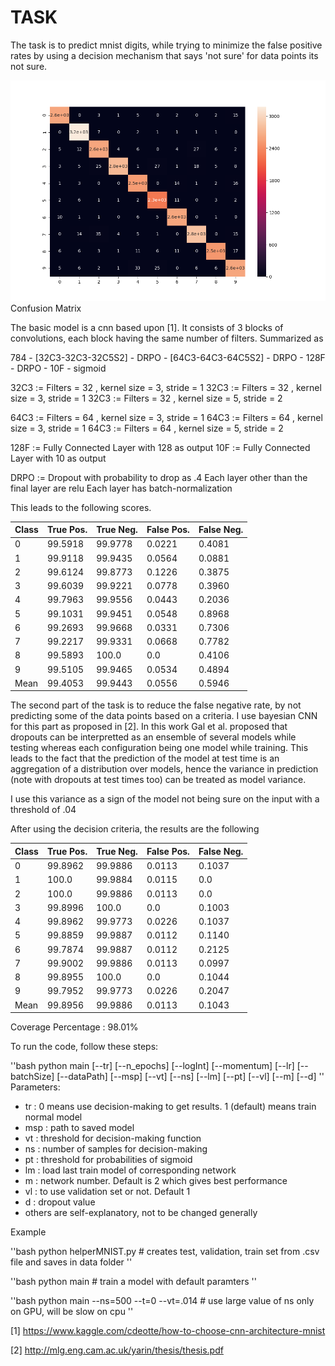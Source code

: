 # TASK

The task is to predict mnist digits, while trying to minimize the false positive rates by using a decision mechanism that says 'not sure' for data points its not sure.

![alt text](CF.png)
Confusion Matrix

The basic model is a cnn based upon [1]. It consists of 3 blocks of convolutions, each block having the same number of filters. Summarized as 

784 - [32C3-32C3-32C5S2] - DRPO - [64C3-64C3-64C5S2] - DRPO - 128F -  DRPO - 10F - sigmoid

32C3 := Filters = 32 , kernel size = 3, stride = 1
32C3 := Filters = 32 , kernel size = 3, stride = 1
32C3 := Filters = 32 , kernel size = 5, stride = 2

64C3 := Filters = 64 , kernel size = 3, stride = 1
64C3 := Filters = 64 , kernel size = 3, stride = 1
64C3 := Filters = 64 , kernel size = 5, stride = 2

128F := Fully Connected Layer with 128 as output
10F := Fully Connected Layer with 10 as output

DRPO := Dropout with probability to drop as .4
Each layer other than the final layer are relu
Each layer has batch-normalization 

This leads to the following scores.

Class | True Pos. | True Neg. | False Pos. | False Neg. |
------|---------|---------|--------|--------|
   0  | 99.5918 | 99.9778 | 0.0221 | 0.4081 |
   1  | 99.9118 | 99.9435 | 0.0564 | 0.0881 |
   2  | 99.6124 | 99.8773 | 0.1226 | 0.3875 |
   3  | 99.6039 | 99.9221 | 0.0778 | 0.3960 |
   4  | 99.7963 | 99.9556 | 0.0443 | 0.2036 |
   5  | 99.1031 | 99.9451 | 0.0548 | 0.8968 |
   6  | 99.2693 | 99.9668 | 0.0331 | 0.7306 |
   7  | 99.2217 | 99.9331 | 0.0668 | 0.7782 |
   8  | 99.5893 | 100.0   | 0.0    | 0.4106 |
   9  | 99.5105 | 99.9465 | 0.0534 | 0.4894 |
 Mean | 99.4053 | 99.9443 | 0.0556 | 0.5946 |

The second part of the task is to reduce the false negative rate, by not predicting some of the data points based on a criteria. I use bayesian CNN for this part as proposed in [2]. In this work Gal et al. proposed that dropouts can be interpretted as an ensemble of several models while testing whereas each configuration being one model while training. This leads to the fact that the prediction of the model at test time is an aggregation of a distribution over models, hence the variance in prediction (note with dropouts at test times too) can be treated as model variance.

I use this variance as a sign of the model not being sure on the input with a threshold of .04

After using the decision criteria, the results are the following

Class | True Pos. | True Neg. | False Pos. | False Neg. |
------|---------|---------|--------|--------|
  0   | 99.8962 | 99.9886 | 0.0113 | 0.1037 |
  1   | 100.0   | 99.9884 | 0.0115 | 0.0    |
  2   | 100.0   | 99.9886 | 0.0113 | 0.0    |
  3   | 99.8996 | 100.0   | 0.0    | 0.1003 |
  4   | 99.8962 | 99.9773 | 0.0226 | 0.1037 |
  5   | 99.8859 | 99.9887 | 0.0112 | 0.1140 |
  6   | 99.7874 | 99.9887 | 0.0112 | 0.2125 |
  7   | 99.9002 | 99.9886 | 0.0113 | 0.0997 |
  8   | 99.8955 | 100.0   | 0.0    | 0.1044 |
  9   | 99.7952 | 99.9773 | 0.0226 | 0.2047 |
Mean  | 99.8956 | 99.9886 | 0.0113 | 0.1043 |

Coverage Percentage : 98.01%


To run the code, follow these steps:

''bash
python main [--tr] [--n_epochs] [--logInt] [--momentum] [--lr] [--batchSize] [--dataPath] [--msp] [--vt] [--ns] [--lm] [--pt] [--vl] [--m] [--d]
''
Parameters:
* tr : 0 means use decision-making to get results. 1 (default) means train normal model
* msp : path to saved model
* vt : threshold for decision-making function
* ns : number of samples for decision-making
* pt : threshold for probabilities of sigmoid
* lm : load last train model of corresponding network
* m : network number. Default is 2 which gives best performance
* vl : to use validation set or not. Default 1
* d : dropout value
* others are self-explanatory, not to be changed generally 

Example 

''bash
python helperMNIST.py # creates test, validation, train set from .csv file and saves in data folder
''

''bash
python main # train a model with default paramters
''

''bash
python main --ns=500 --t=0 --vt=.014 # use large value of ns only on GPU, will be slow on cpu
''

[1] https://www.kaggle.com/cdeotte/how-to-choose-cnn-architecture-mnist

[2] http://mlg.eng.cam.ac.uk/yarin/thesis/thesis.pdf

<!-- 
# DATA DESCRIPTION

The data file mnist.csv contains gray-scale images of hand-drawn digits,
from zero through nine.

Each image is 28 pixels in height and 28 pixels in width, for a total of 784
pixels in total. Each pixel has a single pixel-value associated with it,
indicating the lightness or darkness of that pixel, with higher numbers meaning
darker. This pixel-value is an integer between 0 and 255, inclusive.

The data set (mnist.csv), has 785 columns. The first column, called
"label", is the digit that was drawn by the user. The rest of the columns
contain the pixel-values of the associated image.

Each pixel column in the training set has a name like pixelx, where x is an
integer between 0 and 783, inclusive. To locate this pixel on the image,
suppose that we have decomposed x as x = i * 28 + j, where i and j are integers
between 0 and 27, inclusive. Then pixelx is located on row i and column j of a
28 x 28 matrix, (indexing by zero).

For example, pixel31 indicates the pixel that is in the fourth column from the
left, and the second row from the top, as in the ascii-diagram below.

Visually, if we omit the "pixel" prefix, the pixels make up the image like this:

000 001 002 003 ... 026 027
028 029 030 031 ... 054 055
056 057 058 059 ... 082 083
 |   |   |   |  ...  |   |
728 729 730 731 ... 754 755
756 757 758 759 ... 782 783 

# ACKNOWLEDGEMENTS
More details about the dataset, including algorithms that
have been tried on it and their levels of success, can be found at
http://yann.lecun.com/exdb/mnist/index.html. The dataset is made available
under a Creative Commons Attribution-Share Alike 3.0 license. -->
